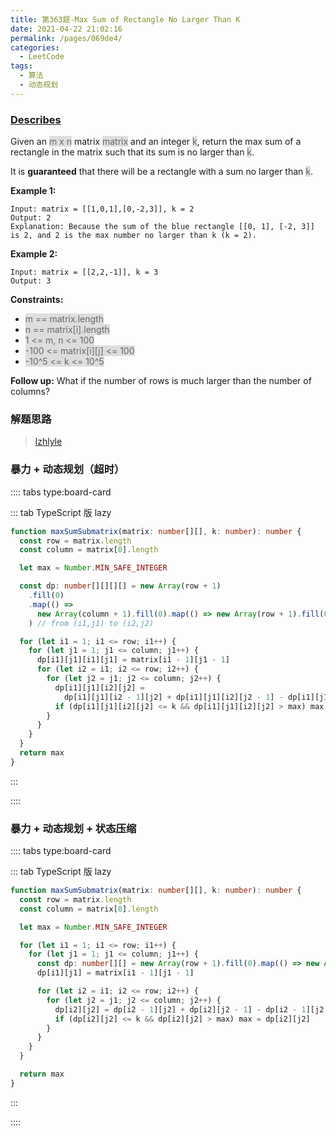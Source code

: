 ```yaml
---
title: 第363题-Max Sum of Rectangle No Larger Than K
date: 2021-04-22 21:02:16
permalink: /pages/069de4/
categories:
  - LeetCode
tags:
  - 算法
  - 动态规划
---
```


### [Describes](https://leetcode-cn.com/problems/max-sum-of-rectangle-no-larger-than-k/)

Given an <span style="background: #ddd; color: #666;">m x n</span> matrix <span style="background: #ddd; color: #666;">matrix</span> and an integer <span style="background: #ddd; color: #666;">k</span>, return the max sum of a rectangle in the matrix such that its sum is no larger than <span style="background: #ddd; color: #666;">k</span>.

It is **guaranteed** that there will be a rectangle with a sum no larger than <span style="background: #ddd; color: #666;">k</span>.

<!-- more -->

**Example 1:**

```
Input: matrix = [[1,0,1],[0,-2,3]], k = 2
Output: 2
Explanation: Because the sum of the blue rectangle [[0, 1], [-2, 3]] is 2, and 2 is the max number no larger than k (k = 2).
```

**Example 2:**

```
Input: matrix = [[2,2,-1]], k = 3
Output: 3
```

**Constraints:**

- <span style="background: #ddd; color: #666;">m == matrix.length</span>
- <span style="background: #ddd; color: #666;">n == matrix[i].length</span>
- <span style="background: #ddd; color: #666;">1 <= m, n <= 100</span>
- <span style="background: #ddd; color: #666;">-100 <= matrix[i][j] <= 100</span>
- <span style="background: #ddd; color: #666;">-10^5 <= k <= 10^5</span>

**Follow up:** What if the number of rows is much larger than the number of columns?

### 解题思路

> [lzhlyle](https://leetcode-cn.com/problems/max-sum-of-rectangle-no-larger-than-k/solution/javacong-bao-li-kai-shi-you-hua-pei-tu-pei-zhu-shi/)

### 暴力 + 动态规划（超时）

:::: tabs type:board-card

::: tab TypeScript 版 lazy

```TypeScript
function maxSumSubmatrix(matrix: number[][], k: number): number {
  const row = matrix.length
  const column = matrix[0].length

  let max = Number.MIN_SAFE_INTEGER

  const dp: number[][][][] = new Array(row + 1)
    .fill(0)
    .map(() =>
      new Array(column + 1).fill(0).map(() => new Array(row + 1).fill(0).map(() => new Array(column + 1).fill(0)))
    ) // from (i1,j1) to (i2,j2)

  for (let i1 = 1; i1 <= row; i1++) {
    for (let j1 = 1; j1 <= column; j1++) {
      dp[i1][j1][i1][j1] = matrix[i1 - 1][j1 - 1]
      for (let i2 = i1; i2 <= row; i2++) {
        for (let j2 = j1; j2 <= column; j2++) {
          dp[i1][j1][i2][j2] =
            dp[i1][j1][i2 - 1][j2] + dp[i1][j1][i2][j2 - 1] - dp[i1][j1][i2 - 1][j2 - 1] + matrix[i2 - 1][j2 - 1]
          if (dp[i1][j1][i2][j2] <= k && dp[i1][j1][i2][j2] > max) max = dp[i1][j1][i2][j2]
        }
      }
    }
  }
  return max
}
```

:::

::::

### 暴力 + 动态规划 + 状态压缩

:::: tabs type:board-card

::: tab TypeScript 版 lazy

```TypeScript
function maxSumSubmatrix(matrix: number[][], k: number): number {
  const row = matrix.length
  const column = matrix[0].length

  let max = Number.MIN_SAFE_INTEGER

  for (let i1 = 1; i1 <= row; i1++) {
    for (let j1 = 1; j1 <= column; j1++) {
      const dp: number[][] = new Array(row + 1).fill(0).map(() => new Array(column + 1).fill(0))
      dp[i1][j1] = matrix[i1 - 1][j1 - 1]

      for (let i2 = i1; i2 <= row; i2++) {
        for (let j2 = j1; j2 <= column; j2++) {
          dp[i2][j2] = dp[i2 - 1][j2] + dp[i2][j2 - 1] - dp[i2 - 1][j2 - 1] + matrix[i2 - 1][j2 - 1]
          if (dp[i2][j2] <= k && dp[i2][j2] > max) max = dp[i2][j2]
        }
      }
    }
  }

  return max
}
```

:::

::::

